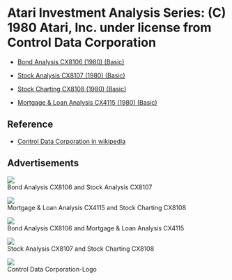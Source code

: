 # Atari Investment Analysis Series: (C) 1980 Atari, Inc. under license from Control Data Corporation  
- [Bond Analysis CX8106 (1980) (Basic)](../Bond_Analysis/index.md)  
  
- [Stock Analysis CX8107 (1980) (Basic)](../Stock_Analysis/index.md)  
  
- [Stock Charting CX8108 (1980) (Basic)](../Stock_Charting/index.md)  
  
- [Mortgage & Loan Analysis CX4115 (1980) (Basic)](../Mortgage_and_Loan_Analysis/index.md)  
  
## Reference  
- [Control Data Corporation in wikipedia](https://en.wikipedia.org/wiki/Control_Data_Corporation)  
## Advertisements  
![](attachments/Atari+Investment+Analysis+Series+1.jpg)  
Bond Analysis CX8106 and Stock Analysis CX8107   
  
![](attachments/Atari+Investment+Analysis+Series+2.jpg)  
Mortgage & Loan Analysis CX4115 and Stock Charting CX8108   
  
![](attachments/Atari+Investment+Analysis+Series+3.jpg)  
Bond Analysis CX8106 and Mortgage & Loan Analysis CX4115   
  
![](attachments/Atari+Investment+Analysis+Series+4.jpg)  
Stock Analysis CX8107 and Stock Charting CX8108   
  
![](attachments/CDC-Logo.png)  
Control Data Corporation-Logo  
